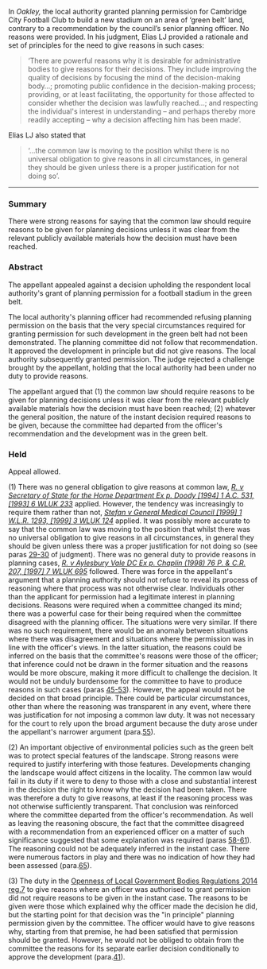 In _Oakley,_ the local authority granted planning permission for Cambridge City Football Club to build a new stadium on an area of ‘green belt’ land, contrary to a recommendation by the council’s senior planning officer. No reasons were provided. In his judgment, Elias LJ provided a rationale and set of principles for the need to give reasons in such cases:
> ‘There are powerful reasons why it is desirable for administrative bodies to give reasons for their decisions. They include improving the quality of decisions by focusing the mind of the decision-making body…; promoting public confidence in the decision-making process; providing, or at least facilitating, the opportunity for those affected to consider whether the decision was lawfully reached…; and respecting the individual's interest in understanding – and perhaps thereby more readily accepting – why a decision affecting him has been made’.

Elias LJ also stated that 
> ‘…the common law is moving to the position whilst there is no universal obligation to give reasons in all circumstances, in general they should be given unless there is a proper justification for not doing so’.

---
### Summary

There were strong reasons for saying that the common law should require reasons to be given for planning decisions unless it was clear from the relevant publicly available materials how the decision must have been reached.

### Abstract

The appellant appealed against a decision upholding the respondent local authority's grant of planning permission for a football stadium in the green belt.

The local authority's planning officer had recommended refusing planning permission on the basis that the very special circumstances required for granting permission for such development in the green belt had not been demonstrated. The planning committee did not follow that recommendation. It approved the development in principle but did not give reasons. The local authority subsequently granted permission. The judge rejected a challenge brought by the appellant, holding that the local authority had been under no duty to provide reasons.

The appellant argued that (1) the common law should require reasons to be given for planning decisions unless it was clear from the relevant publicly available materials how the decision must have been reached; (2) whatever the general position, the nature of the instant decision required reasons to be given, because the committee had departed from the officer's recommendation and the development was in the green belt.

### Held

Appeal allowed.

(1) There was no general obligation to give reasons at common law, _[R. v Secretary of State for the Home Department Ex p. Doody [1994] 1 A.C. 531, [1993] 6 WLUK 233](https://uk.westlaw.com/Document/I65782B90E42811DA8FC2A0F0355337E9/View/FullText.html?originationContext=document&transitionType=DocumentItem&ppcid=9a989cf767f64244b68a604233257d54&contextData=(sc.Default))_ applied. However, the tendency was increasingly to require them rather than not, _[Stefan v General Medical Council [1999] 1 W.L.R. 1293, [1999] 3 WLUK 124](https://uk.westlaw.com/Document/IBEA414E0E42811DA8FC2A0F0355337E9/View/FullText.html?originationContext=document&transitionType=DocumentItem&ppcid=9a989cf767f64244b68a604233257d54&contextData=(sc.Default))_ applied. It was possibly more accurate to say that the common law was moving to the position that whilst there was no universal obligation to give reasons in all circumstances, in general they should be given unless there was a proper justification for not doing so (see paras [29-30](javascript:void(0); "View judgment paragraphs") of judgment). There was no general duty to provide reasons in planning cases, _[R. v Aylesbury Vale DC Ex p. Chaplin (1998) 76 P. & C.R. 207, [1997] 7 WLUK 695](https://uk.westlaw.com/Document/I327BCD50E42811DA8FC2A0F0355337E9/View/FullText.html?originationContext=document&transitionType=DocumentItem&ppcid=9a989cf767f64244b68a604233257d54&contextData=(sc.Default))_ followed. There was force in the appellant's argument that a planning authority should not refuse to reveal its process of reasoning where that process was not otherwise clear. Individuals other than the applicant for permission had a legitimate interest in planning decisions. Reasons were required when a committee changed its mind; there was a powerful case for their being required when the committee disagreed with the planning officer. The situations were very similar. If there was no such requirement, there would be an anomaly between situations where there was disagreement and situations where the permission was in line with the officer's views. In the latter situation, the reasons could be inferred on the basis that the committee's reasons were those of the officer; that inference could not be drawn in the former situation and the reasons would be more obscure, making it more difficult to challenge the decision. It would not be unduly burdensome for the committee to have to produce reasons in such cases (paras [45-53](javascript:void(0); "View judgment paragraphs")). However, the appeal would not be decided on that broad principle. There could be particular circumstances, other than where the reasoning was transparent in any event, where there was justification for not imposing a common law duty. It was not necessary for the court to rely upon the broad argument because the duty arose under the appellant's narrower argument (para.[55](javascript:void(0); "View judgment paragraphs")).

(2) An important objective of environmental policies such as the green belt was to protect special features of the landscape. Strong reasons were required to justify interfering with those features. Developments changing the landscape would affect citizens in the locality. The common law would fail in its duty if it were to deny to those with a close and substantial interest in the decision the right to know why the decision had been taken. There was therefore a duty to give reasons, at least if the reasoning process was not otherwise sufficiently transparent. That conclusion was reinforced where the committee departed from the officer's recommendation. As well as leaving the reasoning obscure, the fact that the committee disagreed with a recommendation from an experienced officer on a matter of such significance suggested that some explanation was required (paras [58-61](javascript:void(0); "View judgment paragraphs")). The reasoning could not be adequately inferred in the instant case. There were numerous factors in play and there was no indication of how they had been assessed (para.[65](javascript:void(0); "View judgment paragraphs")).

(3) The duty in the [Openness of Local Government Bodies Regulations 2014 reg.7](https://uk.westlaw.com/Document/I6F3C08D01DE111E4BBB8D6E48055FA69/View/FullText.html?originationContext=document&transitionType=DocumentItem&ppcid=9a989cf767f64244b68a604233257d54&contextData=(sc.Default)) to give reasons where an officer was authorised to grant permission did not require reasons to be given in the instant case. The reasons to be given were those which explained why the officer made the decision he did, but the starting point for that decision was the "in principle" planning permission given by the committee. The officer would have to give reasons why, starting from that premise, he had been satisfied that permission should be granted. However, he would not be obliged to obtain from the committee the reasons for its separate earlier decision conditionally to approve the development (para.[41](javascript:void(0); "View judgment paragraphs")).